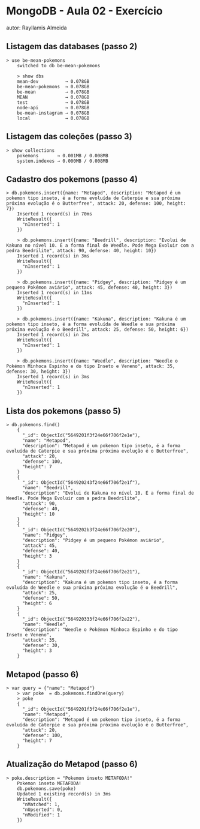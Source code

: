 # MongoDB - Aula 02 - Exercício
autor: Rayllamis Almeida

## Listagem das databases (passo 2)

    > use be-mean-pokemons
		switched to db be-mean-pokemons

		> show dbs
		mean-dev          → 0.078GB
		be-mean-pokemons  → 0.078GB
		be-mean           → 0.078GB
		MEAN              → 0.078GB
		test              → 0.078GB
		node-api          → 0.078GB
		be-mean-instagram → 0.078GB
		local             → 0.078GB

## Listagem das coleções (passo 3)

    > show collections
		pokemons       → 0.001MB / 0.008MB
		system.indexes → 0.000MB / 0.008MB

## Cadastro dos pokemons (passo 4)


    > db.pokemons.insert({name: "Metapod", description: "Metapod é um pokemon tipo inseto, é a forma evoluída de Caterpie e sua próxima próxima evolução é o Butterfree", attack: 20, defense: 100, height: 7})
		Inserted 1 record(s) in 70ms
		WriteResult({
		  "nInserted": 1
		})

		> db.pokemons.insert({name: "Beedrill", description: "Evolui de Kakuna no nível 10. É a forma final de Weedle. Pode Mega Evoluir com a pedra Beedrilite", attack: 90, defense: 40, height: 10})
		Inserted 1 record(s) in 3ms
		WriteResult({
		  "nInserted": 1
		})

		> db.pokemons.insert({name: "Pidgey", description: "Pidgey é um pequeno Pokémon aviário", attack: 45, defense: 40, height: 3})
		Inserted 1 record(s) in 11ms
		WriteResult({
		  "nInserted": 1
		})

		> db.pokemons.insert({name: "Kakuna", description: "Kakuna é um pokemon tipo inseto, é a forma evoluída de Weedle e sua próxima próxima evolução é o Beedrill", attack: 25, defense: 50, height: 6})
		Inserted 1 record(s) in 2ms
		WriteResult({
		  "nInserted": 1
		})

		> db.pokemons.insert({name: "Weedle", description: "Weedle o Pokémon Minhoca Espinho e do tipo Inseto e Veneno", attack: 35, defense: 30, height: 3})
		Inserted 1 record(s) in 3ms
		WriteResult({
		  "nInserted": 1
		})

## Lista dos pokemons (passo 5)

    > db.pokemons.find()
		{
		  "_id": ObjectId("5649201f3f24e66f706f2e1e"),
		  "name": "Metapod",
		  "description": "Metapod é um pokemon tipo inseto, é a forma evoluída de Caterpie e sua próxima próxima evolução é o Butterfree",
		  "attack": 20,
		  "defense": 100,
		  "height": 7
		}
		{
		  "_id": ObjectId("564920243f24e66f706f2e1f"),
		  "name": "Beedrill",
		  "description": "Evolui de Kakuna no nível 10. É a forma final de Weedle. Pode Mega Evoluir com a pedra Beedrilite",
		  "attack": 90,
		  "defense": 40,
		  "height": 10
		}
		{
		  "_id": ObjectId("5649202b3f24e66f706f2e20"),
		  "name": "Pidgey",
		  "description": "Pidgey é um pequeno Pokémon aviário",
		  "attack": 45,
		  "defense": 40,
		  "height": 3
		}
		{
		  "_id": ObjectId("5649202f3f24e66f706f2e21"),
		  "name": "Kakuna",
		  "description": "Kakuna é um pokemon tipo inseto, é a forma evoluída de Weedle e sua próxima próxima evolução é o Beedrill",
		  "attack": 25,
		  "defense": 50,
		  "height": 6
		}
		{
		  "_id": ObjectId("564920333f24e66f706f2e22"),
		  "name": "Weedle",
		  "description": "Weedle o Pokémon Minhoca Espinho e do tipo Inseto e Veneno",
		  "attack": 35,
		  "defense": 30,
		  "height": 3
		}

## Metapod (passo 6)

    > var query = {"name": "Metapod"}
		> var poke  = db.pokemons.findOne(query)
		> poke
		{
		  "_id": ObjectId("5649201f3f24e66f706f2e1e"),
		  "name": "Metapod",
		  "description": "Metapod é um pokemon tipo inseto, é a forma evoluída de Caterpie e sua próxima próxima evolução é o Butterfree",
		  "attack": 20,
		  "defense": 100,
		  "height": 7
		}

## Atualização do Metapod (passo 6)

    > poke.description = "Pokemon inseto METAFODA!"
		Pokemon inseto METAFODA!
		db.pokemons.save(poke)
		Updated 1 existing record(s) in 3ms
		WriteResult({
		  "nMatched": 1,
		  "nUpserted": 0,
		  "nModified": 1
		})
